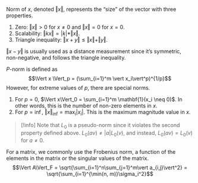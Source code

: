 Norm of $x$, denoted $\Vert x \Vert$, represents the “size” of the vector with three properties.
1.  Zero: $\Vert x \Vert > 0$ for $x \neq 0$ and $\Vert x \Vert = 0$ for $x = 0$.
2.  Scalability: $\Vert kx \Vert = \vert k \vert * \Vert x \Vert$.
3.  Triangle inequality: $\Vert x + y \Vert \leq \Vert x \Vert + \Vert y \Vert$.

$\Vert x-y \Vert$ is usually used as a distance measurement since it’s symmetric, non-negative, and follows the triangle inequality.

$P$-norm is defined as $$\Vert x \Vert_p = (\sum_{i=1}^m \vert x_i\vert^p)^{1/p}$$
However, for extreme values of $p$, there are special norms.
1. For $p = 0$, $\Vert x\Vert_0 = \sum_{i=1}^m \mathbf{1}(x_i \neq 0)$. In other words, this is the number of non-zero elements in $x$.
2. For $p = \inf$, $\Vert x\Vert_{\inf} = \max_i \vert x_i\vert$. This is the maximum magnitude value in $x$.

> [!info]
> Note that $L_0$ is a pseudo-norm since it violates the second property defined above. $L_0(av) \neq \vert a\vert L_0(v)$, and instead, $L_0(av) = L_0(v)$ for $a \neq 0$.

For a matrix, we commonly use the Frobenius norm, a function of the elements in the matrix or the singular values of the matrix. $$\Vert A\Vert_F = \sqrt{\sum_{i=1}^n\sum_{j=1}^m\vert a_{i,j}\vert^2} = \sqrt{\sum_{i=1}^{\min(n, m)}\sigma_i^2}$$